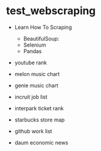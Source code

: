 # test_webscraping

- Learn How To Scraping 
  - BeautifulSoup: 
  - Selenium
  - Pandas
  
  
- youtube rank
- melon music chart
- genie music chart
- incruit job list
- interpark ticket rank
- starbucks store map
- github work list
- daum economic news
